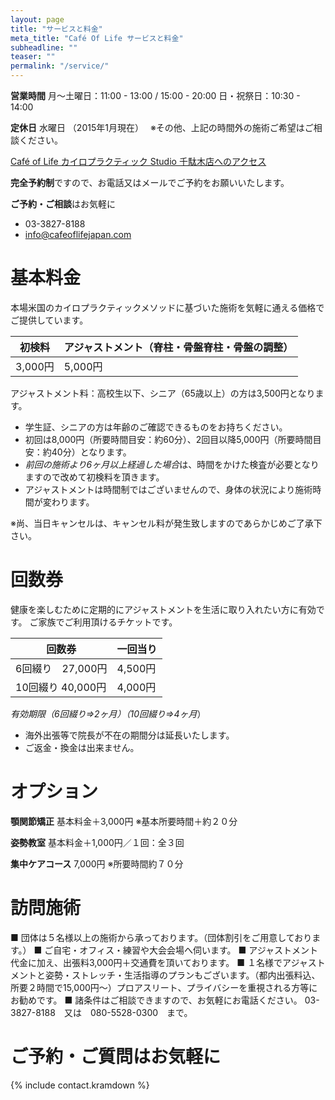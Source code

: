 ```yaml
---
layout: page
title: "サービスと料金"
meta_title: "Café Of Life サービスと料金"
subheadline: ""
teaser: ""
permalink: "/service/"
---
```

**営業時間**
月〜土曜日：11:00 - 13:00 / 15:00 - 20:00
日・祝祭日：10:30 - 14:00

**定休日**
水曜日
（2015年1月現在）　
※その他、上記の時間外の施術ご希望はご相談ください。

[Café of Life カイロプラクティック Studio 千駄木店へのアクセス](/access/)

**完全予約制**ですので、お電話又はメールでご予約をお願いいたします。

**ご予約・ご相談**はお気軽に
- 03-3827-8188
- <info@cafeoflifejapan.com>

基本料金
=============================

本場米国のカイロプラクティックメソッドに基づいた施術を気軽に通える価格でご提供しています。

| 初検料  | アジャストメント（脊柱・骨盤脊柱・骨盤の調整）|
|---------|-----------------------------------------------|
| 3,000円 | 5,000円                                       |


アジャストメント料：高校生以下、シニア（65歳以上）の方は3,500円となります。

- 学生証、シニアの方は年齢のご確認できるものをお持ちください。
- 初回は8,000円（所要時間目安：約60分）、2回目以降5,000円（所要時間目安：約40分）となります。
- *前回の施術より6ヶ月以上経過した場合*は、時間をかけた検査が必要となりますので改めて初検料を頂きます。
- アジャストメントは時間制ではございませんので、身体の状況により施術時間が変わります。

※尚、当日キャンセルは、キャンセル料が発生致しますのであらかじめご了承下さい。

回数券
=============================

健康を楽しむために定期的にアジャストメントを生活に取り入れたい方に有効です。
ご家族でご利用頂けるチケットです。

| 回数券            | 一回当り |
|-------------------|----------|
| 6回綴り　27,000円 | 4,500円  |
| 10回綴り 40,000円 | 4,000円  |

*有効期限（6回綴り⇒2ヶ月）（10回綴り⇒4ヶ月*）
- 海外出張等で院長が不在の期間分は延長いたします。
- ご返金・換金は出来ません。

オプション
=============================

**顎関節矯正** 基本料金＋3,000円
※基本所要時間＋約２０分

**姿勢教室** 基本料金＋1,000円／１回：全３回

**集中ケアコース** 7,000円
※所要時間約７０分

訪問施術
=============================

■ 団体は５名様以上の施術から承っております。（団体割引をご用意しております。）
■ ご自宅・オフィス・練習や大会会場へ伺います。
■ アジャストメント代金に加え、出張料3,000円＋交通費を頂いております。
■ １名様でアジャストメントと姿勢・ストレッチ・生活指導のプランもございます。（都内出張料込、所要２時間で15,000円～）プロアスリート、プライバシーを重視される方等にお勧めです。
■ 諸条件はご相談できますので、お気軽にお電話ください。
03-3827-8188　又は　080-5528-0300　まで。

ご予約・ご質問はお気軽に
=============================

{% include contact.kramdown %}
